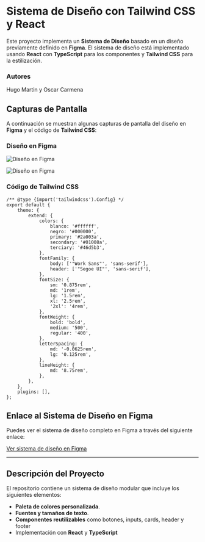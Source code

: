 # Sistema de Diseño con Tailwind CSS y React

Este proyecto implementa un **Sistema de Diseño** basado en un diseño previamente definido en **Figma**. El sistema de diseño está implementado usando **React** con **TypeScript** para los componentes y **Tailwind CSS** para la estilización.

### Autores
Hugo Martin y Oscar Carmena

## Capturas de Pantalla

A continuación se muestran algunas capturas de pantalla del diseño en **Figma** y el código de **Tailwind CSS**:

### Diseño en Figma

![Diseño en Figma](/public/SISTEMADISEÑO1.png)

![Diseño en Figma](/public/SISTEMADISEÑO2.png)


### Código de Tailwind CSS
````
/** @type {import('tailwindcss').Config} */
export default {
    theme: {
        extend: {
            colors: {
                blanco: '#ffffff',
                negro: '#000000',
                primary: '#2a003a',
                secondary: '#01008a',
                terciary: '#46d5b3',
            },
            fontFamily: {
                body: ['"Work Sans"', 'sans-serif'],
                header: ['"Segoe UI"', 'sans-serif'],
            },
            fontSize: {
                sm: '0.875rem',
                md: '1rem',
                lg: '1.5rem',
                xl: '2.5rem',
                '2xl': '4rem',
            },
            fontWeight: {
                bold: 'bold',
                medium: '500',
                regular: '400',
            },
            letterSpacing: {
                md: '-0.0625rem',
                lg: '0.125rem',
            },
            lineHeight: {
                md: '8.75rem',
            },
        },
    },
    plugins: [],
};
````
## Enlace al Sistema de Diseño en Figma

Puedes ver el sistema de diseño completo en Figma a través del siguiente enlace:

[Ver sistema de diseño en Figma](https://www.figma.com/design/6HbfCuUtZqTB9fQ4XTjP2D/P4.1-BOCETO?node-id=36-2&p=f&t=k4ux2wKeQ8S9RDYR-0)

---

## Descripción del Proyecto

El repositorio contiene un sistema de diseño modular que incluye los siguientes elementos:

- **Paleta de colores personalizada**.
- **Fuentes y tamaños de texto**.
- **Componentes reutilizables** como botones, inputs, cards, header y footer
- Implementación con **React** y **TypeScript**


